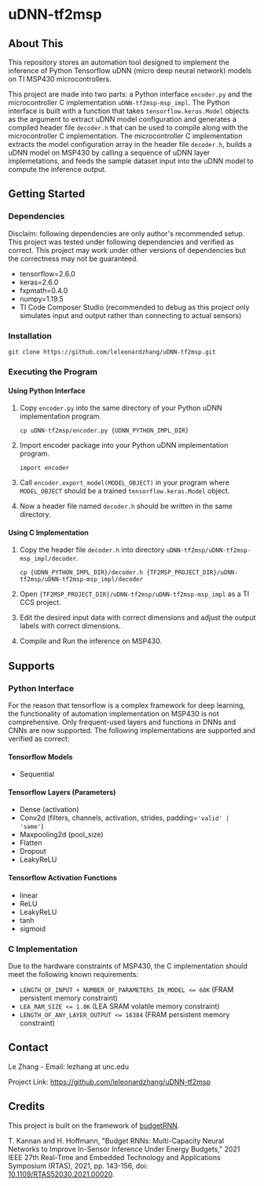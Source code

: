 # uDNN-tf2msp
## About This
This repository stores an automation tool designed to implement the inference of Python Tensorflow uDNN (micro deep neural network) models on TI MSP430 microcontrollers.

This project are made into two parts: a Python interface `encoder.py` and the microcontroller C implementation `uDNN-tf2msp-msp_impl`. The Python interface is built with a function that takes `tensorflow.keras.Model` objects as the argument to extract uDNN model configuration and generates a compiled header file `decoder.h` that can be used to compile along with the microcontroller C implementation. The microcontroller C implementation extracts the model configuration array in the header file `decoder.h`, builds a uDNN model on MSP430 by calling a sequence of uDNN layer implemetations, and feeds the sample dataset input into the uDNN model to compute the inference output.

## Getting Started
### Dependencies
Disclaim: following dependencies are only author's recommended setup. This project was tested under following dependencies and verified as correct. This project may work under other versions of dependencies but the correctness may not be guaranteed.

+ tensorflow=2.6.0
+ keras=2.6.0
+ fxpmath=0.4.0
+ numpy=1.19.5
+ TI Code Composer Studio (recommended to debug as this project only simulates input and output rather than connecting to actual sensors)
### Installation
`git clone https://github.com/leleonardzhang/uDNN-tf2msp.git`
### Executing the Program
#### Using Python Interface
1. Copy `encoder.py` into the same directory of your Python uDNN implementation program.

    `cp uDNN-tf2msp/encoder.py {UDNN_PYTHON_IMPL_DIR}`
2. Import encoder package into your Python uDNN implementation program.

    `import encoder`
3. Call `encoder.export_model(MODEL_OBJECT)` in your program where `MODEL_OBJECT` should be a trained `tensorflow.keras.Model` object.
4. Now a header file named `decoder.h` should be written in the same directory.
#### Using C Implementation
1. Copy the header file `decoder.h` into directory `uDNN-tf2msp/uDNN-tf2msp-msp_impl/decoder`.

    `cp {UDNN_PYTHON_IMPL_DIR}/decoder.h {TF2MSP_PROJECT_DIR}/uDNN-tf2msp/uDNN-tf2msp-msp_impl/decoder`
2. Open `{TF2MSP_PROJECT_DIR}/uDNN-tf2msp/uDNN-tf2msp-msp_impl` as a TI CCS project.
3. Edit the desired input data with correct dimensions and adjust the output labels with correct dimensions.
4. Compile and Run the inference on MSP430.

## Supports
### Python Interface
For the reason that tensorflow is a complex framework for deep learning, the functionality of automation implementation on MSP430 is not comprehensive. Only frequent-used layers and functions in DNNs and CNNs are now supported. The following implementations are supported and verified as correct:
#### Tensorflow Models
+ Sequential
#### Tensorflow Layers (Parameters)
+ Dense (activation)
+ Conv2d (filters, channels, activation, strides, padding=`'valid' | 'same'`)
+ Maxpooling2d (pool_size)
+ Flatten
+ Dropout
+ LeakyReLU
#### Tensorflow Activation Functions
+ linear
+ ReLU
+ LeakyReLU
+ tanh
+ sigmoid
### C Implementation
Due to the hardware constraints of MSP430, the C implementation should meet the following known requirements:
+ `LENGTH_OF_INPUT + NUMBER_OF_PARAMETERS_IN_MODEL <= 68K` (FRAM persistent memory constraint)
+ `LEA_RAM_SIZE <= 1.8K` (LEA SRAM volatile memory constraint)
+ `LENGTH_OF_ANY_LAYER_OUTPUT <= 16384` (FRAM persistent memory constraint)

## Contact
Le Zhang - Email: lezhang at unc.edu

Project Link: https://github.com/leleonardzhang/uDNN-tf2msp

## Credits
This project is built on the framework of <a href="https://github.com/tejaskannan/budget-rnn">budgetRNN</a>.

T. Kannan and H. Hoffmann, "Budget RNNs: Multi-Capacity Neural Networks to Improve In-Sensor Inference Under Energy Budgets," 2021 IEEE 27th Real-Time and Embedded Technology and Applications Symposium (RTAS), 2021, pp. 143-156, doi: <a href="https://doi.org/10.1109/RTAS52030.2021.00020">10.1109/RTAS52030.2021.00020</a>.
